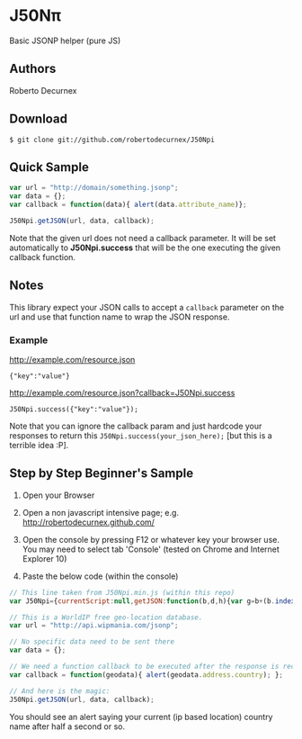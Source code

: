 # J50Nπ

Basic JSONP helper (pure JS)

## Authors

Roberto Decurnex

## Download

    $ git clone git://github.com/robertodecurnex/J50Npi

## Quick Sample

```javascript
var url = "http://domain/something.jsonp";
var data = {};
var callback = function(data){ alert(data.attribute_name)};

J50Npi.getJSON(url, data, callback);
```

Note that the given url does not need a callback parameter. It will be set automatically to **J50Npi.success** that will be the one executing the given callback function.

## Notes

This library expect your JSON calls to accept a `callback` parameter on the url and use that function name to wrap the JSON response.

### Example

http://example.com/resource.json

    {"key":"value"}
    
http://example.com/resource.json?callback=J50Npi.success

    J50Npi.success({"key":"value"});
    
Note that you can ignore the callback param and just hardcode your responses to return this `J50Npi.success(your_json_here);` [but this is a terrible idea :P]. 
    
## Step by Step Beginner's Sample

1. Open your Browser

2. Open a non javascript intensive page; e.g. http://robertodecurnex.github.com/

3. Open the console by pressing F12 or whatever key your browser use. You may need to select tab 'Console' (tested on Chrome and Internet Explorer 10)

4. Paste the below code (within the console)

```javascript
// This line taken from J50Npi.min.js (within this repo)
var J50Npi={currentScript:null,getJSON:function(b,d,h){var g=b+(b.indexOf("?")+1?"&":"?");var c=document.getElementsByTagName("head")[0];var a=document.createElement("script");var f=[];var e="";this.success=h;d.callback="J50Npi.success";for(e in d){f.push(e+"="+encodeURIComponent(d[e]))}g+=f.join("&");a.type="text/javascript";a.src=g;if(this.currentScript){c.removeChild(currentScript)}c.appendChild(a)},success:null};

// This is a WorldIP free geo-location database.
var url = "http://api.wipmania.com/jsonp";

// No specific data need to be sent there
var data = {};

// We need a function callback to be executed after the response is received
var callback = function(geodata){ alert(geodata.address.country); };

// And here is the magic:
J50Npi.getJSON(url, data, callback);
```

You should see an alert saying your current (ip based location) country name after half a second or so.
